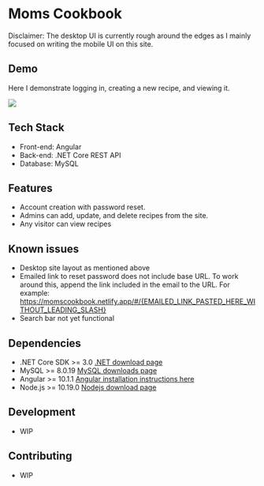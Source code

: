 # Moms Cookbook

Disclaimer: The desktop UI is currently rough around the edges as I mainly focused on writing the mobile UI on this site.

## Demo

Here I demonstrate logging in, creating a new recipe, and viewing it.

![](demo.gif)

## Tech Stack
- Front-end: Angular
- Back-end: .NET Core REST API
- Database: MySQL

## Features
- Account creation with password reset.
- Admins can add, update, and delete recipes from the site.
- Any visitor can view recipes

## Known issues
 - Desktop site layout as mentioned above
 - Emailed link to reset password does not include base URL. To work around this, append the link included in the email to the URL. For example: https://momscookbook.netlify.app/#/{EMAILED_LINK_PASTED_HERE_WITHOUT_LEADING_SLASH}
 - Search bar not yet functional

## Dependencies
- .NET Core SDK >= 3.0 [.NET download page](https://dotnet.microsoft.com/download/dotnet-core)
- MySQL >= 8.0.19 [MySQL downloads page](https://dev.mysql.com/downloads/)
- Angular >= 10.1.1 [Angular installation instructions here](https://angular.io/guide/setup-local)
- Node.js >= 10.19.0 [Nodejs download page](https://nodejs.org/en/)

## Development
- WIP

## Contributing
- WIP
